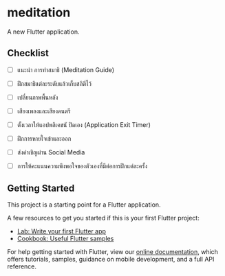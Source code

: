 # meditation

A new Flutter application.

## Checklist

- [ ] แนะนำ การทำสมาธิ (Meditation Guide)
- [ ] ฝึกสมาธิแต่ละระดับแล้วเก็บสถิติไว้
- [ ] เปลี่ยนภาพพื้นหลัง
- [ ] เสียงเพลงและเสียงดนตรี
- [ ] ตั้งเวลาให้แอปพลิเคชนั ปิดเอง (Application Exit Timer)
- [ ] ฝึกการหายใจเข้าและออก
- [ ] ส่งคำเชิญผ่าน Social Media
- [ ] การให้คะแนนความพึงพอใจของตัวเองที่มีต่อการฝึกแต่ละครั้ง


## Getting Started

This project is a starting point for a Flutter application.

A few resources to get you started if this is your first Flutter project:

- [Lab: Write your first Flutter app](https://flutter.dev/docs/get-started/codelab)
- [Cookbook: Useful Flutter samples](https://flutter.dev/docs/cookbook)

For help getting started with Flutter, view our
[online documentation](https://flutter.dev/docs), which offers tutorials,
samples, guidance on mobile development, and a full API reference.
